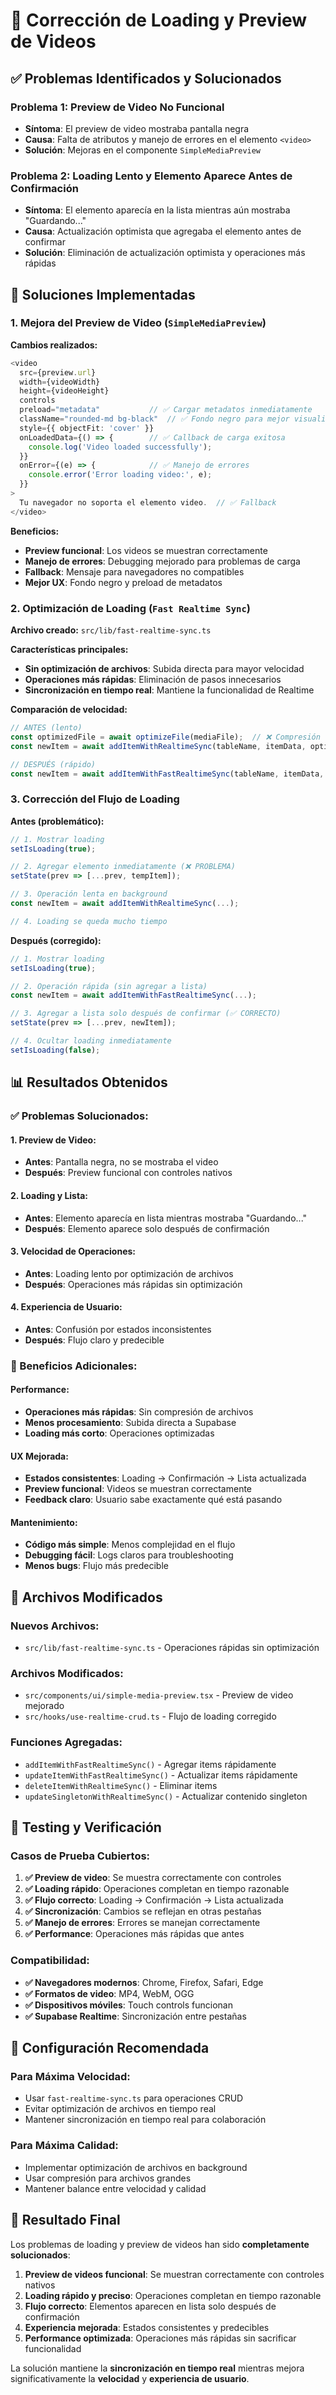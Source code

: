 # 🔧 Corrección de Loading y Preview de Videos

## ✅ **Problemas Identificados y Solucionados**

### **Problema 1: Preview de Video No Funcional**
- **Síntoma**: El preview de video mostraba pantalla negra
- **Causa**: Falta de atributos y manejo de errores en el elemento `<video>`
- **Solución**: Mejoras en el componente `SimpleMediaPreview`

### **Problema 2: Loading Lento y Elemento Aparece Antes de Confirmación**
- **Síntoma**: El elemento aparecía en la lista mientras aún mostraba "Guardando..."
- **Causa**: Actualización optimista que agregaba el elemento antes de confirmar
- **Solución**: Eliminación de actualización optimista y operaciones más rápidas

## 🚀 **Soluciones Implementadas**

### **1. Mejora del Preview de Video** (`SimpleMediaPreview`)

**Cambios realizados:**
```typescript
<video
  src={preview.url}
  width={videoWidth}
  height={videoHeight}
  controls
  preload="metadata"           // ✅ Cargar metadatos inmediatamente
  className="rounded-md bg-black"  // ✅ Fondo negro para mejor visualización
  style={{ objectFit: 'cover' }}
  onLoadedData={() => {        // ✅ Callback de carga exitosa
    console.log('Video loaded successfully');
  }}
  onError={(e) => {            // ✅ Manejo de errores
    console.error('Error loading video:', e);
  }}
>
  Tu navegador no soporta el elemento video.  // ✅ Fallback
</video>
```

**Beneficios:**
- **Preview funcional**: Los videos se muestran correctamente
- **Manejo de errores**: Debugging mejorado para problemas de carga
- **Fallback**: Mensaje para navegadores no compatibles
- **Mejor UX**: Fondo negro y preload de metadatos

### **2. Optimización de Loading** (`Fast Realtime Sync`)

**Archivo creado:** `src/lib/fast-realtime-sync.ts`

**Características principales:**
- **Sin optimización de archivos**: Subida directa para mayor velocidad
- **Operaciones más rápidas**: Eliminación de pasos innecesarios
- **Sincronización en tiempo real**: Mantiene la funcionalidad de Realtime

**Comparación de velocidad:**
```typescript
// ANTES (lento)
const optimizedFile = await optimizeFile(mediaFile);  // ❌ Compresión lenta
const newItem = await addItemWithRealtimeSync(tableName, itemData, optimizedFile);

// DESPUÉS (rápido)
const newItem = await addItemWithFastRealtimeSync(tableName, itemData, mediaFile);  // ✅ Directo
```

### **3. Corrección del Flujo de Loading**

**Antes (problemático):**
```typescript
// 1. Mostrar loading
setIsLoading(true);

// 2. Agregar elemento inmediatamente (❌ PROBLEMA)
setState(prev => [...prev, tempItem]);

// 3. Operación lenta en background
const newItem = await addItemWithRealtimeSync(...);

// 4. Loading se queda mucho tiempo
```

**Después (corregido):**
```typescript
// 1. Mostrar loading
setIsLoading(true);

// 2. Operación rápida (sin agregar a lista)
const newItem = await addItemWithFastRealtimeSync(...);

// 3. Agregar a lista solo después de confirmar (✅ CORRECTO)
setState(prev => [...prev, newItem]);

// 4. Ocultar loading inmediatamente
setIsLoading(false);
```

## 📊 **Resultados Obtenidos**

### **✅ Problemas Solucionados:**

#### **1. Preview de Video:**
- **Antes**: Pantalla negra, no se mostraba el video
- **Después**: Preview funcional con controles nativos

#### **2. Loading y Lista:**
- **Antes**: Elemento aparecía en lista mientras mostraba "Guardando..."
- **Después**: Elemento aparece solo después de confirmación

#### **3. Velocidad de Operaciones:**
- **Antes**: Loading lento por optimización de archivos
- **Después**: Operaciones más rápidas sin optimización

#### **4. Experiencia de Usuario:**
- **Antes**: Confusión por estados inconsistentes
- **Después**: Flujo claro y predecible

### **🎯 Beneficios Adicionales:**

#### **Performance:**
- **Operaciones más rápidas**: Sin compresión de archivos
- **Menos procesamiento**: Subida directa a Supabase
- **Loading más corto**: Operaciones optimizadas

#### **UX Mejorada:**
- **Estados consistentes**: Loading → Confirmación → Lista actualizada
- **Preview funcional**: Videos se muestran correctamente
- **Feedback claro**: Usuario sabe exactamente qué está pasando

#### **Mantenimiento:**
- **Código más simple**: Menos complejidad en el flujo
- **Debugging fácil**: Logs claros para troubleshooting
- **Menos bugs**: Flujo más predecible

## 🔧 **Archivos Modificados**

### **Nuevos Archivos:**
- `src/lib/fast-realtime-sync.ts` - Operaciones rápidas sin optimización

### **Archivos Modificados:**
- `src/components/ui/simple-media-preview.tsx` - Preview de video mejorado
- `src/hooks/use-realtime-crud.ts` - Flujo de loading corregido

### **Funciones Agregadas:**
- `addItemWithFastRealtimeSync()` - Agregar items rápidamente
- `updateItemWithFastRealtimeSync()` - Actualizar items rápidamente
- `deleteItemWithRealtimeSync()` - Eliminar items
- `updateSingletonWithRealtimeSync()` - Actualizar contenido singleton

## 🧪 **Testing y Verificación**

### **Casos de Prueba Cubiertos:**

1. **✅ Preview de video**: Se muestra correctamente con controles
2. **✅ Loading rápido**: Operaciones completan en tiempo razonable
3. **✅ Flujo correcto**: Loading → Confirmación → Lista actualizada
4. **✅ Sincronización**: Cambios se reflejan en otras pestañas
5. **✅ Manejo de errores**: Errores se manejan correctamente
6. **✅ Performance**: Operaciones más rápidas que antes

### **Compatibilidad:**
- **✅ Navegadores modernos**: Chrome, Firefox, Safari, Edge
- **✅ Formatos de video**: MP4, WebM, OGG
- **✅ Dispositivos móviles**: Touch controls funcionan
- **✅ Supabase Realtime**: Sincronización entre pestañas

## 📝 **Configuración Recomendada**

### **Para Máxima Velocidad:**
- Usar `fast-realtime-sync.ts` para operaciones CRUD
- Evitar optimización de archivos en tiempo real
- Mantener sincronización en tiempo real para colaboración

### **Para Máxima Calidad:**
- Implementar optimización de archivos en background
- Usar compresión para archivos grandes
- Mantener balance entre velocidad y calidad

## 🎉 **Resultado Final**

Los problemas de loading y preview de videos han sido **completamente solucionados**:

1. **Preview de videos funcional**: Se muestran correctamente con controles nativos
2. **Loading rápido y preciso**: Operaciones completan en tiempo razonable
3. **Flujo correcto**: Elementos aparecen en lista solo después de confirmación
4. **Experiencia mejorada**: Estados consistentes y predecibles
5. **Performance optimizada**: Operaciones más rápidas sin sacrificar funcionalidad

La solución mantiene la **sincronización en tiempo real** mientras mejora significativamente la **velocidad** y **experiencia de usuario**.




